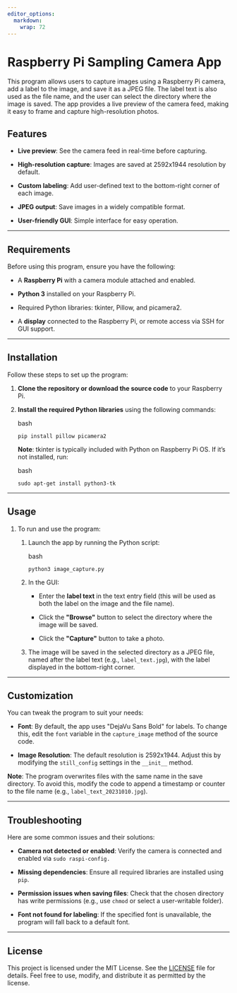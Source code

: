 ```yaml
---
editor_options: 
  markdown: 
    wrap: 72
---
```


# Raspberry Pi Sampling Camera App

This program allows users to capture images using a Raspberry Pi camera,
add a label to the image, and save it as a JPEG file. The label text is
also used as the file name, and the user can select the directory where
the image is saved. The app provides a live preview of the camera feed,
making it easy to frame and capture high-resolution photos.

## **Features**

-   **Live preview**: See the camera feed in real-time before capturing.

-   **High-resolution capture**: Images are saved at 2592x1944
    resolution by default.

-   **Custom labeling**: Add user-defined text to the bottom-right
    corner of each image.

-   **JPEG output**: Save images in a widely compatible format.

-   **User-friendly GUI**: Simple interface for easy operation.

------------------------------------------------------------------------

## Requirements

Before using this program, ensure you have the following:

-   A **Raspberry Pi** with a camera module attached and enabled.

-   **Python 3** installed on your Raspberry Pi.

-   Required Python libraries: tkinter, Pillow, and picamera2.

-   A **display** connected to the Raspberry Pi, or remote access via
    SSH for GUI support.

------------------------------------------------------------------------

## **Installation**

Follow these steps to set up the program:

1.  **Clone the repository or download the source code** to your
    Raspberry Pi.

2.  **Install the required Python libraries** using the following
    commands:

    bash

    ```         
    pip install pillow picamera2
    ```

    **Note**: tkinter is typically included with Python on Raspberry Pi
    OS. If it’s not installed, run:

    bash

    ```         
    sudo apt-get install python3-tk
    ```

------------------------------------------------------------------------

## Usage

1.  To run and use the program:

    1.  Launch the app by running the Python script:

        bash

        ```         
        python3 image_capture.py
        ```

    2.  In the GUI:

        -   Enter the **label text** in the text entry field (this will
            be used as both the label on the image and the file name).

        -   Click the **"Browse"** button to select the directory where
            the image will be saved.

        -   Click the **"Capture"** button to take a photo.

    3.  The image will be saved in the selected directory as a JPEG
        file, named after the label text (e.g., `label_text.jpg`), with
        the label displayed in the bottom-right corner.

------------------------------------------------------------------------

## **Customization**

You can tweak the program to suit your needs:

-   **Font**: By default, the app uses "DejaVu Sans Bold" for labels. To
    change this, edit the `font` variable in the `capture_image` method
    of the source code.

-   **Image Resolution**: The default resolution is 2592x1944. Adjust
    this by modifying the `still_config` settings in the `__init__`
    method.

**Note**: The program overwrites files with the same name in the save
directory. To avoid this, modify the code to append a timestamp or
counter to the file name (e.g., `label_text_20231010.jpg`).

------------------------------------------------------------------------

## **Troubleshooting**

Here are some common issues and their solutions:

-   **Camera not detected or enabled**: Verify the camera is connected
    and enabled via `sudo raspi-config.`

-   **Missing dependencies**: Ensure all required libraries are
    installed using `pip`.

-   **Permission issues when saving files**: Check that the chosen
    directory has write permissions (e.g., use `chmod` or select a
    user-writable folder).

-   **Font not found for labeling**: If the specified font is
    unavailable, the program will fall back to a default font.

------------------------------------------------------------------------

## License

This project is licensed under the MIT License. See the
[LICENSE](LICENSE) file for details. Feel free to use, modify, and
distribute it as permitted by the license.
